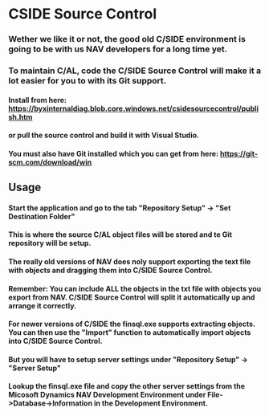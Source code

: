 # CSIDE Source Control
### Wether we like it or not, the good old C/SIDE environment is going to be with us NAV developers for a long time yet.
### To maintain C/AL, code the C/SIDE Source Control will make it a lot easier for you to with its Git support.
#### Install from here: https://byxinternaldiag.blob.core.windows.net/csidesourcecontrol/publish.htm
#### or pull the source control and build it with Visual Studio.
#### You must also have Git installed which you can get from here: https://git-scm.com/download/win
## Usage
#### Start the application and go to the tab "Repository Setup" -> "Set Destination Folder"
#### This is where the source C/AL object files will be stored and te Git repository will be setup.
####
#### The really old versions of NAV does noly support exporting the text file with objects and dragging them into C/SIDE Source Control.
#### Remember: You can include ALL the objects in the txt file with objects you export from NAV. C/SIDE Source Control will split it automatically up and arrange it correctly.
#### For newer versions of C/SIDE the finsql.exe supports extracting objects. You can then use the "Import" function to automatically import objects into C/SIDE Source Control.
#### But you will have to setup server settings under "Repository Setup" -> "Server Setup"
#### Lookup the finsql.exe file and copy the other server settings from the Micosoft Dynamics NAV Development Environment under File->Database->Information in the Development Environment. 

